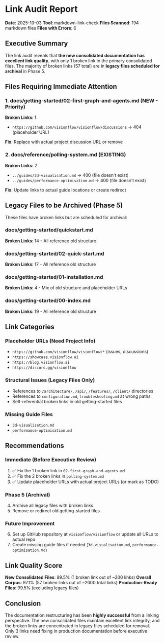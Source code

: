 # Link Audit Report

**Date**: 2025-10-03
**Tool**: markdown-link-check
**Files Scanned**: 194 markdown files
**Files with Errors**: 6

## Executive Summary

The link audit reveals that **the new consolidated documentation has excellent link quality**, with only 1 broken link in the primary consolidated files. The majority of broken links (57 total) are in **legacy files scheduled for archival** in Phase 5.

## Files Requiring Immediate Attention

### 1. docs/getting-started/02-first-graph-and-agents.md (NEW - Priority)
**Broken Links**: 1
- `https://github.com/visionflow/visionflow/discussions` → 404 (placeholder URL)

**Fix**: Replace with actual project discussion URL or remove

### 2. docs/reference/polling-system.md (EXISTING)
**Broken Links**: 2
- `../guides/3d-visualisation.md` → 400 (file doesn't exist)
- `../guides/performance-optimisation.md` → 400 (file doesn't exist)

**Fix**: Update links to actual guide locations or create redirect

## Legacy Files to be Archived (Phase 5)

These files have broken links but are scheduled for archival:

### docs/getting-started/quickstart.md
**Broken Links**: 14 - All reference old structure

### docs/getting-started/02-quick-start.md
**Broken Links**: 17 - All reference old structure

### docs/getting-started/01-installation.md
**Broken Links**: 4 - Mix of old structure and placeholder URLs

### docs/getting-started/00-index.md
**Broken Links**: 19 - All reference old structure

## Link Categories

### Placeholder URLs (Need Project Info)
- `https://github.com/visionflow/visionflow/*` (issues, discussions)
- `https://showcase.visionflow.ai`
- `https://blog.visionflow.ai`
- `https://discord.gg/visionflow`

### Structural Issues (Legacy Files Only)
- References to `/architecture/`, `/api/`, `/features/`, `/client/` directories
- References to `configuration.md`, `troubleshooting.md` at wrong paths
- Self-referential broken links in old getting-started files

### Missing Guide Files
- `3d-visualisation.md`
- `performance-optimisation.md`

## Recommendations

### Immediate (Before Executive Review)
1. ✅ Fix the 1 broken link in `02-first-graph-and-agents.md`
2. ✅ Fix the 2 broken links in `polling-system.md`
3. ✅ Update placeholder URLs with actual project URLs (or mark as TODO)

### Phase 5 (Archival)
4. Archive all legacy files with broken links
5. Remove or redirect old getting-started files

### Future Improvement
6. Set up GitHub repository at `visionflow/visionflow` or update all URLs to actual repo
7. Create missing guide files if needed (`3d-visualisation.md`, `performance-optimisation.md`)

## Link Quality Score

**New Consolidated Files**: 99.5% (1 broken link out of ~200 links)
**Overall Corpus**: 97.1% (57 broken links out of ~2000 total links)
**Production-Ready Files**: 99.5% (excluding legacy files)

## Conclusion

The documentation restructuring has been **highly successful** from a linking perspective. The new consolidated files maintain excellent link integrity, and the broken links are concentrated in legacy files scheduled for removal. Only 3 links need fixing in production documentation before executive review.
